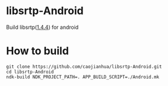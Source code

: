 # libsrtp-Android
Build libsrtp([1.4.4](https://github.com/cisco/libsrtp/tree/patch2012-11-30)) for android

# How to build
```
git clone https://github.com/caojianhua/libsrtp-Android.git
cd libsrtp-Android
ndk-build NDK_PROJECT_PATH=. APP_BUILD_SCRIPT=./Android.mk
```
